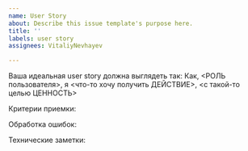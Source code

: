 ```yaml
---
name: User Story
about: Describe this issue template's purpose here.
title: ''
labels: user story
assignees: VitaliyNevhayev

---
```


Ваша идеальная user story должна выглядеть так:
Как, <РОЛЬ пользователя>, я <что-то хочу получить ДЕЙСТВИЕ>, <с такой-то целью ЦЕННОСТЬ>

Критерии приемки:

Обработка ошибок:

Технические заметки:
